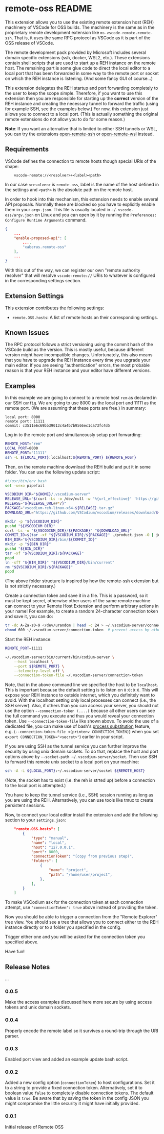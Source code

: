 # remote-oss README

This extension allows you to use the existing remote extension host (REH) machinery of
VSCode for OSS builds. The machinery is the same as in the proprietary remote development
extension like `ms-vscode-remote.remote-ssh`. That is, it uses the same RPC protocol as VSCode
as it is part of the OSS release of VSCode.


The remote development pack provided by Microsoft includes several domain specific extensions
(ssh, docker, WSL2, etc.). These extensions contain shell scripts that are used to start up
a REH instance on the remote host. The remaining part is some glue code to direct the local editor
to a local port that has been forwarded in some way to the remote port or socket on which the REH
instance is listening. (And some fancy GUI of course...)

This extension delegates the REH startup and port forwarding completely to the user to keep the
scope simple. Therefore, if you want to use this extension then you are responsible for starting
up the **correct** version of the REH instance and creating the necessary tunnel to forward the
traffic (using for example SSH, see the examples below.) For now, this extension just allows you
to connect to a local port. (This is actually something the original remote extensions do not
allow you to do for some reason.)

**Note**: If you want an alternative that is limited to either SSH tunnels or WSL, you can try the extensions [open-remote-ssh](https://open-vsx.org/extension/jeanp413/open-remote-ssh) or [open-remote-wsl](https://open-vsx.org/extension/jeanp413/open-remote-wsl) instead.

## Requirements

VSCode defines the connection to remote hosts though special URIs of the shape:
```
    vscode-remote://<resolver>+<label><path>
```
In our case `<resolver>` is `remote-oss`, label is the name of the host defined in the settings
and `<path>` is the absolute path on the remote host.

In order to hook into this mechanism, this extension needs to enable several API proposals.
Normally these are blocked so you have to explicitly enable them in your `argv.json`. This
file is usually located in `~/.vscode-oss/argv.json` on Linux and you can  open by it by
running the `Preferences: Configure Runtime Arguments` command.


```json
{
    ...
    "enable-proposed-api": [
        ...,
        "xaberus.remote-oss"
    ],
    ...
}
```

With this out of the way, we can register our own "remote authority resolver" that will resolve
`vscode-remote://` URIs to whatever is configured in the corresponding settings section.

## Extension Settings

This extension contributes the following settings:

* `remote.OSS.hosts`: A list of remote hosts an their corresponding settings.

## Known Issues

The RPC protocol follows a strict versioning using the commit hash of the VSCode build as the version.
This is mostly useful, because different version might have incompatible changes. Unfortunately,
this also means that you have to upgrade the REH instance every time you upgrade your main editor.
If you are seeing "authentication" errors, the most probable reason is that your REH instance and
your editor have different versions.

## Examples

In this example we are going to connect to a remote host `rem` as declared in our SSH `config`.
We are going to use 8000 as the local port and 11111 as the remote port. (We are assuming that these ports are free.) In summary:

```
local port: 8000
remote port: 11111
commit: c3511e6c69bb39013c4a4b7b9566ec1ca73fc4d5
```

Log in to the remote port and simultaneously setup port forwarding:

```bash
REMOTE_HOST="rem"
LOCAL_PORT=8000
REMOTE_PORT="11111"
ssh -L ${LOCAL_PORT}:localhost:${REMOTE_PORT} ${REMOTE_HOST}
```

Then, on the remote machine download the REH build and put it in some folder. You can use the following update script:

```bash
#!/usr/bin/env bash
set -uexo pipefail

VSCODIUM_DIR="${HOME}/.vscodium-server"
RELEASE_URL="$(curl -Ls -o /dev/null -w '%{url_effective}' 'https://github.com/VSCodium/vscodium/releases/latest')"
RELEASE="${RELEASE_URL##*/}"
PACKAGE="vscodium-reh-linux-x64-${RELEASE}.tar.gz"
DOWNLOAD_URL="https://github.com/VSCodium/vscodium/releases/download/${RELEASE}/${PACKAGE}"

mkdir -p "${VSCODIUM_DIR}"
pushd "${VSCODIUM_DIR}"
curl -Ls -o "${VSCODIUM_DIR}/${PACKAGE}" "${DOWNLOAD_URL}"
COMMIT_ID=$(tar -xf "${VSCODIUM_DIR}/${PACKAGE}" ./product.json -O | jq ".commit" -r)
BIN_DIR="${VSCODIUM_DIR}/bin/${COMMIT_ID}"
mkdir -p "${BIN_DIR}"
pushd "${BIN_DIR}"
tar -xf "${VSCODIUM_DIR}/${PACKAGE}"
popd
ln -sfT "${BIN_DIR}" "${VSCODIUM_DIR}/bin/current"
rm "${VSCODIUM_DIR}/${PACKAGE}"
popd
```

(The above folder structure is inspired by how the remote-ssh extension but is not strictly necessary.)

Create a connection token and save it in a file. This is a password, so it must be kept secret, otherwise other
users of the same remote machine can connect to your Remote Host Extension and perform arbitrary actions in
your name! For example, to create a random 24-character connection token and save it, you can do:

```bash
tr -dc A-Za-z0-9 </dev/urandom | head -c 24 > ~/.vscodium-server/connection-token
chmod 600 ~/.vscodium-server/connection-token  # prevent access by others!
```

Start the REH instance:

```bash
REMOTE_PORT=11111

~/.vscodium-server/bin/current/bin/codium-server \
    --host localhost \
    --port ${REMOTE_PORT} \
    --telemetry-level off \
    --connection-token-file ~/.vscodium-server/connection-token
```

Note, that in the above command line we specified the host to be `localhost`. This is important
because the default setting is to listen on `0:0:0:0`. This will expose your REH instance to
outside internet, which you definitely want to avoid. With the localhost setting only local
processes can connect (i.e., the SSH server). Also, if others than you can access your server,
you should not use the option `--connection-token (....)` because all other users can see the
full command you execute and thus you would reveal your connection token. Use
`--connection-token-file` like shown above. To avoid the use of a dedicated file, you can
make use of bash's [process substitution](https://tldp.org/LDP/abs/html/process-sub.html)
feature, e.g. (`--connection-token-file <(printenv CONNECTION_TOKEN)`) when you set
`export CONNECTION_TOKEN="<secret>"`) earlier in your script.

If you are using SSH as the tunnel service you can further improve the security by using unix
domain sockets. To do that, replace the host and port options above by `--socket-path ~/.vscodium-server/socket`.
Then use SSH to forward this remote unix socket to a local port on your machine:
```bash
ssh -A -L ${LOCAL_PORT}:~/.vscodium-server/socket ${REMOTE_HOST}
```
(Note, the socket has to exist (i.e. the reh is strted up) before a connection to the local
port is attempted.)

You have to keep the tunnel service (i.e., SSH) session running as long as you are using the REH.
Alternatively, you can use tools like tmux to create persistent sessions.

Now, to connect your local editor install the extension and add the following section to your `settings.json`:

```json
    "remote.OSS.hosts": [
        {
            "type": "manual",
            "name": "local",
            "host": "127.0.0.1",
            "port": 8000,
            "connectionToken": "(copy from previous step)",
            "folders": [
                {
                    "name": "project",
                    "path": "/home/user/project",
                },
            ],
        }
    ]
```

To make VSCodium ask for the connection token at each connection attempt, use `"connectionToken": true` above instead of providing the token.

Now you should be able to trigger a connection from the "Remote Explorer" tree view. You should see a tree that allows you to connect either to the REH instance directly or to a folder you specified in the config.

Trigger either one and you will be asked for the connection token you specified above.

Have fun!

## Release Notes

...

### 0.0.5
Make the access examples discussed here more secure by using access tokens and unix domain sockets.

### 0.0.4
Properly encode the remote label so it survives a round-trip through the URI parser.

### 0.0.3
Enabled port view and added an example update bash script.

### 0.0.2

Added a new config option (`connectionToken`) to host configurations.
Set it to a string to provide a fixed connection token. Alternatively,
set it to boolean value `false` to completely disable connection tokens.
The default value is `true`. Be aware that by saving the token in the
config JSON you might compromise the little security it might have initially
provided.

### 0.0.1

Initial release of Remote OSS
